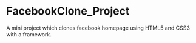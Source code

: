 # FacebookClone_Project
A mini project which clones facebook homepage using HTML5 and CSS3 with a framework.
